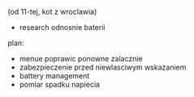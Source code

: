(od 11-tej, kot z wroclawia)
- research odnosnie baterii

plan:
- menue poprawic ponowne zalacznie
- zabezpieczenie przed niewlasciwym wskazaniem
- battery management
- pomiar spadku napiecia